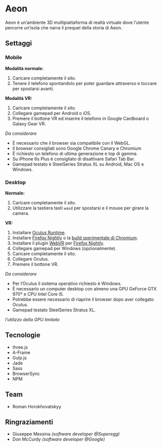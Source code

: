 # Aeon

Aeon è un’ambiente 3D multipiattaforma di realtà virtuale dove l’utente percorre un’isola che narra il prequel della storia di Aeon.

## Settaggi

### Mobile

**Modalità normale:**

1. Caricare completamente il sito.
2. Tenere il telefono spontandolo per poter guardare attraverso e toccare per spostarsi avanti.

**Modalità VR:**

1. Caricare completamente il sito.
2. Collegare gamepad per Android o iOS.
2. Premere il bottone VR ed inserire il telefono in Google Cardboard o Galaxy Gear VR.

*Da considerare*

- È necessario che il browser sia compatibile con il WebGL.
- Il browser consigliati sono Google Chrome Canary e Chromium
- È richiesto un telefono di ultima generazione e top di gamma.
- Su iPhone 6s Plus è consigliato di disattivare Safari Tab Bar.
- Gamepad testato è SteelSeries Stratus XL su Android, Mac OS e Windows.

### Desktop

**Normale:**

1. Caricare completamente il sito.
2. Utilizzare la tastiera tasti `wasd` per spostarsi e il mouse per girare la camera.

**VR:**

1. Installare [Oculus Runtime](https://www.oculus.com/en-us/setup/).
2. Installare [Firefox Nightly](https://nightly.mozilla.org/) o la [build sperimentale di Chromium](https://drive.google.com/folderview?id=0BzudLt22BqGRbW9WTHMtOWMzNjQ&usp=sharing#list).
3. Installare il plugin [WebVR](https://addons.mozilla.org/en-US/firefox/addon/mozilla-webvr-enabler/) per [Firefox Nightly](https://nightly.mozilla.org/).
4. Collegare gamepad per Windows (opzionalmente).
4. Caricare completamente il sito.
5. Collegare Oculus.
6. Premere il bottone VR.

*Da considerare*

- Per l’Oculus il sistema operativo richiesto è Windows.
- È necessario un computer desktop con almeno una GPU GeForce GTX 970* e CPU Intel Core i5.
- Potrebbe essere necessario di riaprire il browser dopo aver collegato Oculus.
- Gamepad testato SteelSeries Stratus XL.

*l’utilizzo della GPU limitato*

## Tecnologie

- three.js
- A-Frame
- Gulp.js
- Jade
- Sass
- BrowserSync
- NPM

## Team

- Roman Horokhovatskyy

## Ringraziamenti

- Giuseppe Messina *(software developer @Superegg)*
- Don McCurdy *(software developer @Google)*
